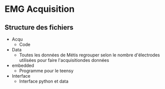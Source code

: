 # EMG Acquisition

## Structure des fichiers

- Acqu
  - Code
- Data
  - Toutes les données de Métis regrouper selon le nombre d'électrodes utilisées pour faire l'acquisitiondes données
- embedded
  - Programme pour le teensy
- Interface
  - Interface python et data

